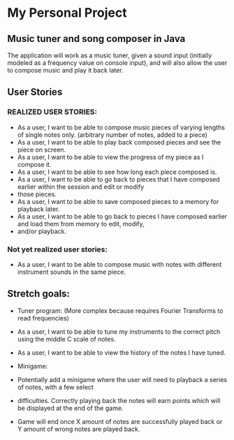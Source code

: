 # My Personal Project

## Music tuner and song composer in Java
The application will work as a music tuner, given a sound input (initially modeled as a frequency value on
console input), and will also allow the user to compose music and play it back later. 

## User Stories
### REALIZED USER STORIES:
- As a user, I want to be able to compose music pieces of varying lengths of single notes only.
(arbitrary number of notes, added to a piece)
- As a user, I want to be able to play back composed pieces and see the piece on screen.
- As a user, I want to be able to view the progress of my piece as I compose it. 
- As a user, I want to be able to see how long each piece composed is.
- As a user, I want to be able to go back to pieces that I have composed earlier within the session and edit or modify
- those pieces. 
- As a user, I want to be able to save composed pieces to a memory for playback later.
- As a user, I want to be able to go back to pieces I have composed earlier and load them from memory to edit, modify,
- and/or playback.

### Not yet realized user stories:
- As a user, I want to be able to compose music with notes with different instrument sounds in the same piece.


## Stretch goals:
- Tuner program: (More complex because requires Fourier Transforms to read frequencies)
- As a user, I want to be able to tune my instruments to the correct pitch using the middle C scale of notes.
- As a user, I want to be able to view the history of the notes I have tuned.

- Minigame:
- Potentially add a minigame where the user will need to playback a series of notes, with a few select
- difficulties. Correctly playing back the notes will earn points which will be displayed at the end of the game.
- Game will end once X amount of notes are successfully played back or Y amount of wrong notes are played back.
